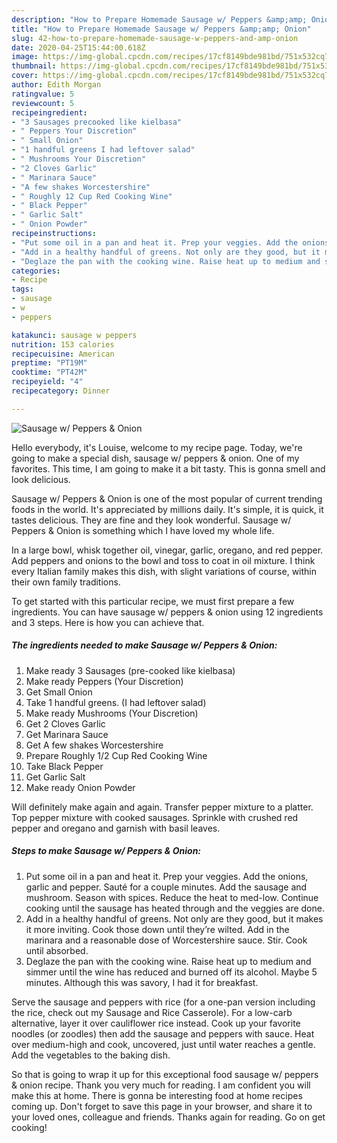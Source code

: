 ```yaml
---
description: "How to Prepare Homemade Sausage w/ Peppers &amp;amp; Onion"
title: "How to Prepare Homemade Sausage w/ Peppers &amp;amp; Onion"
slug: 42-how-to-prepare-homemade-sausage-w-peppers-and-amp-onion
date: 2020-04-25T15:44:00.618Z
image: https://img-global.cpcdn.com/recipes/17cf8149bde981bd/751x532cq70/sausage-w-peppers-onion-recipe-main-photo.jpg
thumbnail: https://img-global.cpcdn.com/recipes/17cf8149bde981bd/751x532cq70/sausage-w-peppers-onion-recipe-main-photo.jpg
cover: https://img-global.cpcdn.com/recipes/17cf8149bde981bd/751x532cq70/sausage-w-peppers-onion-recipe-main-photo.jpg
author: Edith Morgan
ratingvalue: 5
reviewcount: 5
recipeingredient:
- "3 Sausages precooked like kielbasa"
- " Peppers Your Discretion"
- " Small Onion"
- "1 handful greens I had leftover salad"
- " Mushrooms Your Discretion"
- "2 Cloves Garlic"
- " Marinara Sauce"
- "A few shakes Worcestershire"
- " Roughly 12 Cup Red Cooking Wine"
- " Black Pepper"
- " Garlic Salt"
- " Onion Powder"
recipeinstructions:
- "Put some oil in a pan and heat it. Prep your veggies. Add the onions, garlic and pepper. Sauté for a couple minutes. Add the sausage and mushroom. Season with spices. Reduce the heat to med-low. Continue cooking until the sausage has heated through and the veggies are done."
- "Add in a healthy handful of greens. Not only are they good, but it makes it more inviting. Cook those down until they’re wilted. Add in the marinara and a reasonable dose of Worcestershire sauce. Stir. Cook until absorbed."
- "Deglaze the pan with the cooking wine. Raise heat up to medium and simmer until the wine has reduced and burned off its alcohol. Maybe 5 minutes. Although this was savory, I had it for breakfast."
categories:
- Recipe
tags:
- sausage
- w
- peppers

katakunci: sausage w peppers 
nutrition: 153 calories
recipecuisine: American
preptime: "PT19M"
cooktime: "PT42M"
recipeyield: "4"
recipecategory: Dinner

---
```



![Sausage w/ Peppers &amp; Onion](https://img-global.cpcdn.com/recipes/17cf8149bde981bd/751x532cq70/sausage-w-peppers-onion-recipe-main-photo.jpg)

Hello everybody, it's Louise, welcome to my recipe page. Today, we're going to make a special dish, sausage w/ peppers &amp; onion. One of my favorites. This time, I am going to make it a bit tasty. This is gonna smell and look delicious.

Sausage w/ Peppers &amp; Onion is one of the most popular of current trending foods in the world. It's appreciated by millions daily. It's simple, it is quick, it tastes delicious. They are fine and they look wonderful. Sausage w/ Peppers &amp; Onion is something which I have loved my whole life.

In a large bowl, whisk together oil, vinegar, garlic, oregano, and red pepper. Add peppers and onions to the bowl and toss to coat in oil mixture. I think every Italian family makes this dish, with slight variations of course, within their own family traditions.


To get started with this particular recipe, we must first prepare a few ingredients. You can have sausage w/ peppers &amp; onion using 12 ingredients and 3 steps. Here is how you can achieve that.

<!--inarticleads1-->

##### The ingredients needed to make Sausage w/ Peppers &amp; Onion:

1. Make ready 3 Sausages (pre-cooked like kielbasa)
1. Make ready  Peppers (Your Discretion)
1. Get  Small Onion
1. Take 1 handful greens. (I had leftover salad)
1. Make ready  Mushrooms (Your Discretion)
1. Get 2 Cloves Garlic
1. Get  Marinara Sauce
1. Get A few shakes Worcestershire
1. Prepare  Roughly 1/2 Cup Red Cooking Wine
1. Take  Black Pepper
1. Get  Garlic Salt
1. Make ready  Onion Powder


Will definitely make again and again. Transfer pepper mixture to a platter. Top pepper mixture with cooked sausages. Sprinkle with crushed red pepper and oregano and garnish with basil leaves. 

<!--inarticleads2-->

##### Steps to make Sausage w/ Peppers &amp; Onion:

1. Put some oil in a pan and heat it. Prep your veggies. Add the onions, garlic and pepper. Sauté for a couple minutes. Add the sausage and mushroom. Season with spices. Reduce the heat to med-low. Continue cooking until the sausage has heated through and the veggies are done.
1. Add in a healthy handful of greens. Not only are they good, but it makes it more inviting. Cook those down until they’re wilted. Add in the marinara and a reasonable dose of Worcestershire sauce. Stir. Cook until absorbed.
1. Deglaze the pan with the cooking wine. Raise heat up to medium and simmer until the wine has reduced and burned off its alcohol. Maybe 5 minutes. Although this was savory, I had it for breakfast.


Serve the sausage and peppers with rice (for a one-pan version including the rice, check out my Sausage and Rice Casserole). For a low-carb alternative, layer it over cauliflower rice instead. Cook up your favorite noodles (or zoodles) then add the sausage and peppers with sauce. Heat over medium-high and cook, uncovered, just until water reaches a gentle. Add the vegetables to the baking dish. 

So that is going to wrap it up for this exceptional food sausage w/ peppers &amp; onion recipe. Thank you very much for reading. I am confident you will make this at home. There is gonna be interesting food at home recipes coming up. Don't forget to save this page in your browser, and share it to your loved ones, colleague and friends. Thanks again for reading. Go on get cooking!

